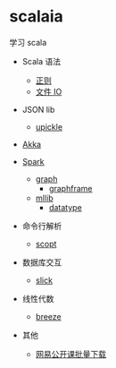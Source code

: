 # scalaia

学习 scala

* Scala 语法
    * [正则](v2.12/src/test/scala/me/ooon/ia/scala/RegexSpec.scala)
    * [文件 IO](v2.12/src/test/scala/me/ooon/ia/better/file)

* JSON lib
    * [upickle](v2.12/src/test/scala/me/ooon/ia/upickle)
    
* [Akka](v2.12/src/test/scala/me/ooon/ia/akka)
    
* [Spark](v2.11/src/test/scala/me/ooon/ia/spark)
    * [graph](v2.11/src/test/scala/me/ooon/ia/spark/graph)
        * [graphframe](v2.11/src/test/scala/me/ooon/ia/spark/graph/graphframe)
    * [mllib](v2.11/src/test/scala/me/ooon/ia/spark/mllib)
        * [datatype](v2.11/src/test/scala/me/ooon/ia/spark/mllib/datatype)
    
* 命令行解析
    * [scopt](v2.12/src/test/scala/me/ooon/ia/scopt)
    
* 数据库交互
    * [slick](v2.12/src/test/scala/me/ooon/ia/slick)
    
* 线性代数
    * [breeze](v2.12/src/test/scala/me/ooon/ia/breeze)
    
* 其他
    * [网易公开课批量下载](v2.12/src/test/scala/me/ooon/ia/open163/DownloadClassVideo.scala)
